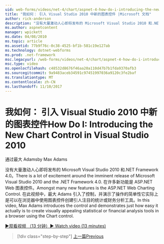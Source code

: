 ```yaml
---
uid: web-forms/videos/net-4/chart/aspnet-4-how-do-i-introducing-the-new-chart-control-in-visual-studio-2010
title: "我如何： 引入 Visual Studio 2010 中新的图表控件 |Microsoft 文档"
author: rick-anderson
description: "没有大量激动人心即将发布的 Microsoft Visual Studio 2010 和.NET Framework 4.0。 在许多新功能是 ASP.NET..."
ms.author: aspnetcontent
manager: wpickett
ms.date: 04/08/2010
ms.topic: article
ms.assetid: 77b9f76c-0c38-4525-bf1b-581c19e127ab
ms.technology: dotnet-webforms
ms.prod: .net-framework
msc.legacyurl: /web-forms/videos/net-4/chart/aspnet-4-how-do-i-introducing-the-new-chart-control-in-visual-studio-2010
msc.type: video
ms.openlocfilehash: c48532d8676f46aa20a110d47b7b1fda9370afb3
ms.sourcegitcommit: 9a9483aceb34591c97451997036a9120c3fe2baf
ms.translationtype: MT
ms.contentlocale: zh-CN
ms.lasthandoff: 11/10/2017
---
```

<a name="how-do-i-introducing-the-new-chart-control-in-visual-studio-2010"></a><span data-ttu-id="77add-104">我如何： 引入 Visual Studio 2010 中新的图表控件</span><span class="sxs-lookup"><span data-stu-id="77add-104">How Do I: Introducing the New Chart Control in Visual Studio 2010</span></span>
====================
<span data-ttu-id="77add-105">通过最大 Adams</span><span class="sxs-lookup"><span data-stu-id="77add-105">by Max Adams</span></span>

<span data-ttu-id="77add-106">没有大量激动人心即将发布的 Microsoft Visual Studio 2010 和.NET Framework 4.0。</span><span class="sxs-lookup"><span data-stu-id="77add-106">There is a lot of excitement around the imminent release of Microsoft Visual Studio 2010 and the .NET Framework 4.0.</span></span> <span data-ttu-id="77add-107">在许多新功能是 ASP.NET Web 图表控件。</span><span class="sxs-lookup"><span data-stu-id="77add-107">Amongst many new features is the ASP.NET Web Charting Control.</span></span> <span data-ttu-id="77add-108">在此视频中，最大 Adams 引入了控制，并演示了操作的简单性它实际上是可以在浏览器中使用图表控件创建引人注目的统计或财务分析工具。</span><span class="sxs-lookup"><span data-stu-id="77add-108">In this video, Max Adams introduces the control and demonstrates just how easy it actually is to create visually appealing statistical or financial analysis tools in a browser using the Chart control.</span></span>

[<span data-ttu-id="77add-109">&#9654;观看视频 （13 分钟）</span><span class="sxs-lookup"><span data-stu-id="77add-109">&#9654; Watch video (13 minutes)</span></span>](https://channel9.msdn.com/Blogs/ASP-NET-Site-Videos/aspnet-4-how-do-i-introducing-the-new-chart-control-in-visual-studio-2010)

>[!div class="step-by-step"]
[<span data-ttu-id="77add-110">上一篇</span><span class="sxs-lookup"><span data-stu-id="77add-110">Previous</span></span>](aspnet-4-quick-hit-chart-control.md)
